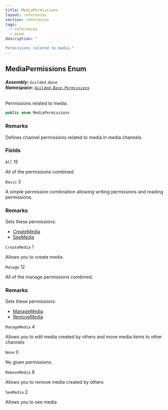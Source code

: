 ```yaml
---
title: MediaPermissions
layout: references
section: references
tags:
  - references
  - enum
description: "

Permissions related to media."
---
```


## MediaPermissions Enum
###### **Assembly:** `Guilded.Base`<br/>**Namespace:** [`Guilded.Base.Permissions`](Guilded.Base.Permissions.md 'Guilded.Base.Permissions')

Permissions related to media.

```csharp
public enum MediaPermissions
```

### Remarks
  
Defines channel permissions related to media in media channels.
### Fields

<a name='Guilded.Base.Permissions.MediaPermissions.All'></a>

`All` 15

All of the permissions combined.

<a name='Guilded.Base.Permissions.MediaPermissions.Basic'></a>

`Basic` 3

A simple permission combination allowing writing permissions and reading permissions.

### Remarks
  
Sets these permissions:  
- [CreateMedia](MediaPermissions.md#Guilded.Base.Permissions.MediaPermissions.CreateMedia 'Guilded.Base.Permissions.MediaPermissions.CreateMedia')  
- [SeeMedia](MediaPermissions.md#Guilded.Base.Permissions.MediaPermissions.SeeMedia 'Guilded.Base.Permissions.MediaPermissions.SeeMedia')

<a name='Guilded.Base.Permissions.MediaPermissions.CreateMedia'></a>

`CreateMedia` 1

Allows you to create media

<a name='Guilded.Base.Permissions.MediaPermissions.Manage'></a>

`Manage` 12

All of the manage permissions combined.

### Remarks
  
Sets these permissions:  
- [ManageMedia](MediaPermissions.md#Guilded.Base.Permissions.MediaPermissions.ManageMedia 'Guilded.Base.Permissions.MediaPermissions.ManageMedia')  
- [RemoveMedia](MediaPermissions.md#Guilded.Base.Permissions.MediaPermissions.RemoveMedia 'Guilded.Base.Permissions.MediaPermissions.RemoveMedia')

<a name='Guilded.Base.Permissions.MediaPermissions.ManageMedia'></a>

`ManageMedia` 4

Allows you to edit media created by others and move media items to other channels

<a name='Guilded.Base.Permissions.MediaPermissions.None'></a>

`None` 0

No given permissions.

<a name='Guilded.Base.Permissions.MediaPermissions.RemoveMedia'></a>

`RemoveMedia` 8

Allows you to remove media created by others

<a name='Guilded.Base.Permissions.MediaPermissions.SeeMedia'></a>

`SeeMedia` 2

Allows you to see media